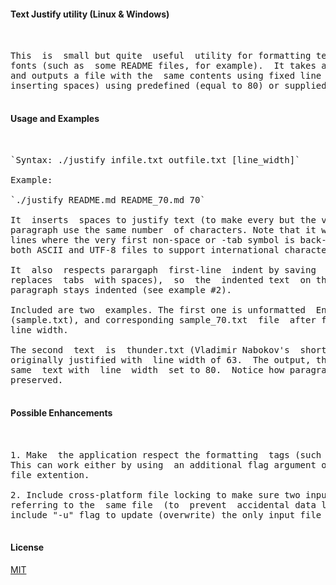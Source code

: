 #### Text Justify utility (Linux & Windows) 

<pre> 

This  is  small but quite  useful  utility for formatting texts with fixed-width
fonts (such as  some README files, for example).  It takes a text file as  input
and outputs a file with the  same contents using fixed line length justified (by
inserting spaces) using predefined (equal to 80) or supplied line width. 

</pre> 

#### Usage and Examples 

<pre> 

`Syntax: ./justify infile.txt outfile.txt [line_width]` 

Example: 

`./justify README.md README_70.md 70` 

It  inserts  spaces to justify text (to make every but the very last line in any
paragraph use the same number  of characters. Note that it will leave unmodified
lines where the very first non-space or -tab symbol is back-quote. It works with
both ASCII and UTF-8 files to support international characters. 

It  also  respects parargaph  first-line  indent by saving  the  spaces/tabs (it
replaces  tabs  with spaces),  so  the  indented text  on the  first  line  of a
paragraph stays indented (see example #2). 

Included are two  examples. The first one is unformatted  Engish text news story
(sample.txt), and corresponding sample_70.txt  file  after formatting with 70 as
line width. 

The second  text  is  thunder.txt (Vladimir Nabokov's  short story) in  Russian,
originally justified with  line width of 63.  The output, thunder_80.txt is  the
same  text with  line  width  set to 80.  Notice how paragraph indentations  are
preserved. 

</pre> 

#### Possible Enhancements 

<pre> 

1. Make  the application respect the formatting  tags (such  as  markdown tabs).
This can work either by using  an additional flag argument or by checking  input
file extention. 

2. Include cross-platform file locking to make sure two input file names are not
referring to the  same file  (to  prevent  accidental data loss).  Alternatively
include "-u" flag to update (overwrite) the only input file specified. 

</pre> 

#### License 

[MIT](https://choosealicense.com/licenses/mit/) 
